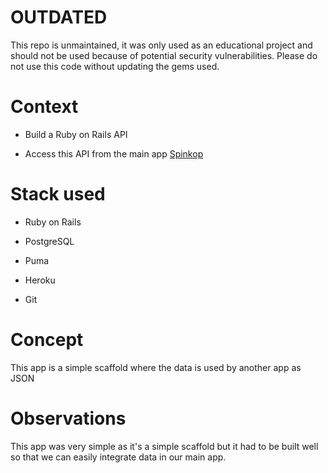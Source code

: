 # OUTDATED

This repo is unmaintained, it was only used as an educational project and should not be used because of potential security vulnerabilities. Please do not use this code without updating the gems used.

# Context

* Build a Ruby on Rails API

* Access this API from the main app [Spinkop](https://github.com/ClemColl/spinkop)

# Stack used

* Ruby on Rails

* PostgreSQL

* Puma

* Heroku

* Git

# Concept

This app is a simple scaffold where the data is used by another app as JSON

# Observations

This app was very simple as it's a simple scaffold but it had to be built well so that we can easily integrate data in our main app.

